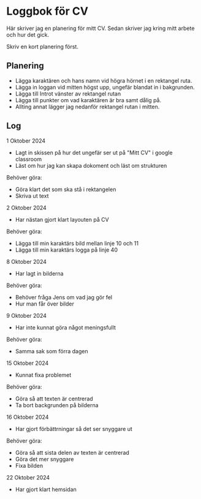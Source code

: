 # Loggbok för CV

Här skriver jag en planering för mitt CV.
Sedan skriver jag kring mitt arbete och hur det gick.

Skriv en kort planering först.

## Planering

* Lägga karaktären och hans namn vid högra hörnet i en rektangel ruta.
* Lägga in loggan vid mitten högst upp, ungefär blandat in i bakgrunden.
* Lägga till Introt vänster av rektangel rutan
* Lägga till punkter om vad karaktären är bra samt dålig på.
* Allting annat lägger jag nedanför rektangel rutan i mitten.


## Log

1 Oktober 2024
- Lagt in skissen på hur det ungefär ser ut på "Mitt CV" i google classroom
- Läst om hur jag kan skapa dokoment och läst om strukturen

Behöver göra:
- Göra klart det som ska stå i rektangelen
- Skriva ut text


2 Oktober 2024
- Har nästan gjort klart layouten på CV

Behöver göra:
- Lägga till min karaktärs bild mellan linje 10 och 11
- Lägga till min karaktärs logga på linje 40

8 Oktober 2024
- Har lagt in bilderna

Behöver göra:
- Behöver fråga Jens om vad jag gör fel
- Hur man får över bilder


9 Oktober 2024
- Har inte kunnat göra något meningsfullt

Behöver göra:
- Samma sak som förra dagen



15 Oktober 2024
- Kunnat fixa problemet

Behöver göra:
- Göra så att texten är centrerad
- Ta bort backgrunden på bilderna


16 Oktober 2024
- Har gjort förbättrningar så det ser snyggare ut

Behöver göra:
- Göra så att sista delen av texten är centrerad
- Göra det mer snyggare
- Fixa bilden

22 Oktober 2024
- Har gjort klart hemsidan


